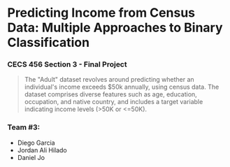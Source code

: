 # Predicting Income from Census Data: Multiple Approaches to Binary Classification

### CECS 456 Section 3 - Final Project

> The "Adult" dataset revolves around predicting whether an individual's income exceeds $50k annually, using census data. The dataset comprises diverse features such as age, education, occupation, and native country, and includes a target variable indicating income levels (>50K or <=50K).

### Team #3:

- Diego Garcia
- Jordan Ali Hilado
- Daniel Jo